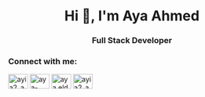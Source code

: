 <h1 align="center">Hi 👋, I'm Aya Ahmed</h1>
<h3 align="center">Full Stack Developer</h3>

<h3 align="left">Connect with me:</h3>
<p align="left">
<a href="https://twitter.com/ayia2_a7med" target="blank"><img align="center" src="https://raw.githubusercontent.com/rahuldkjain/github-profile-readme-generator/master/src/images/icons/Social/twitter.svg" alt="ayia2_a7med" height="30" width="40" /></a>
<a href="https://linkedin.com/in/aya-ahmed8" target="blank"><img align="center" src="https://raw.githubusercontent.com/rahuldkjain/github-profile-readme-generator/master/src/images/icons/Social/linked-in-alt.svg" alt="aya-ahmed8" height="30" width="40" /></a>
<a href="https://fb.com/aya.eldagag.58" target="blank"><img align="center" src="https://raw.githubusercontent.com/rahuldkjain/github-profile-readme-generator/master/src/images/icons/Social/facebook.svg" alt="aya.eldagag.58" height="30" width="40" /></a>
<a href="https://instagram.com/ayia2_a7med" target="blank"><img align="center" src="https://raw.githubusercontent.com/rahuldkjain/github-profile-readme-generator/master/src/images/icons/Social/instagram.svg" alt="ayia2_a7med" height="30" width="40" /></a>
</p>

